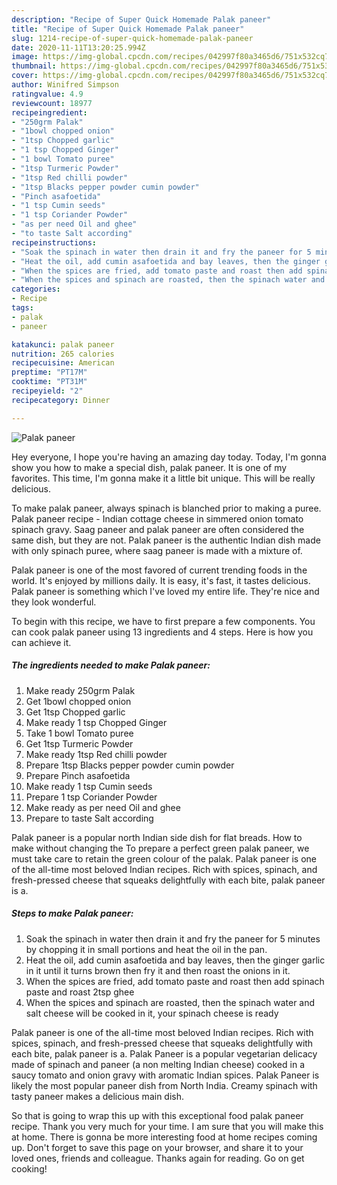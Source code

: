 ```yaml
---
description: "Recipe of Super Quick Homemade Palak paneer"
title: "Recipe of Super Quick Homemade Palak paneer"
slug: 1214-recipe-of-super-quick-homemade-palak-paneer
date: 2020-11-11T13:20:25.994Z
image: https://img-global.cpcdn.com/recipes/042997f80a3465d6/751x532cq70/palak-paneer-recipe-main-photo.jpg
thumbnail: https://img-global.cpcdn.com/recipes/042997f80a3465d6/751x532cq70/palak-paneer-recipe-main-photo.jpg
cover: https://img-global.cpcdn.com/recipes/042997f80a3465d6/751x532cq70/palak-paneer-recipe-main-photo.jpg
author: Winifred Simpson
ratingvalue: 4.9
reviewcount: 18977
recipeingredient:
- "250grm Palak"
- "1bowl chopped onion"
- "1tsp Chopped garlic"
- "1 tsp Chopped Ginger"
- "1 bowl Tomato puree"
- "1tsp Turmeric Powder"
- "1tsp Red chilli powder"
- "1tsp Blacks pepper powder cumin powder"
- "Pinch asafoetida"
- "1 tsp Cumin seeds"
- "1 tsp Coriander Powder"
- "as per need Oil and ghee"
- "to taste Salt according"
recipeinstructions:
- "Soak the spinach in water then drain it and fry the paneer for 5 minutes by chopping it in small portions and heat the oil in the pan."
- "Heat the oil, add cumin asafoetida and bay leaves, then the ginger garlic in it until it turns brown then fry it and then roast the onions in it."
- "When the spices are fried, add tomato paste and roast then add spinach paste and roast 2tsp ghee"
- "When the spices and spinach are roasted, then the spinach water and salt cheese will be cooked in it, your spinach cheese is ready"
categories:
- Recipe
tags:
- palak
- paneer

katakunci: palak paneer 
nutrition: 265 calories
recipecuisine: American
preptime: "PT17M"
cooktime: "PT31M"
recipeyield: "2"
recipecategory: Dinner

---
```



![Palak paneer](https://img-global.cpcdn.com/recipes/042997f80a3465d6/751x532cq70/palak-paneer-recipe-main-photo.jpg)

Hey everyone, I hope you're having an amazing day today. Today, I'm gonna show you how to make a special dish, palak paneer. It is one of my favorites. This time, I'm gonna make it a little bit unique. This will be really delicious.

To make palak paneer, always spinach is blanched prior to making a puree. Palak paneer recipe - Indian cottage cheese in simmered onion tomato spinach gravy. Saag paneer and palak paneer are often considered the same dish, but they are not. Palak paneer is the authentic Indian dish made with only spinach puree, where saag paneer is made with a mixture of.

Palak paneer is one of the most favored of current trending foods in the world. It's enjoyed by millions daily. It is easy, it's fast, it tastes delicious. Palak paneer is something which I've loved my entire life. They're nice and they look wonderful.


To begin with this recipe, we have to first prepare a few components. You can cook palak paneer using 13 ingredients and 4 steps. Here is how you can achieve it.

<!--inarticleads1-->

##### The ingredients needed to make Palak paneer:

1. Make ready 250grm Palak
1. Get 1bowl chopped onion
1. Get 1tsp Chopped garlic
1. Make ready 1 tsp Chopped Ginger
1. Take 1 bowl Tomato puree
1. Get 1tsp Turmeric Powder
1. Make ready 1tsp Red chilli powder
1. Prepare 1tsp Blacks pepper powder cumin powder
1. Prepare Pinch asafoetida
1. Make ready 1 tsp Cumin seeds
1. Prepare 1 tsp Coriander Powder
1. Make ready as per need Oil and ghee
1. Prepare to taste Salt according


Palak paneer is a popular north Indian side dish for flat breads. How to make without changing the To prepare a perfect green palak paneer, we must take care to retain the green colour of the palak. Palak paneer is one of the all-time most beloved Indian recipes. Rich with spices, spinach, and fresh-pressed cheese that squeaks delightfully with each bite, palak paneer is a. 

<!--inarticleads2-->

##### Steps to make Palak paneer:

1. Soak the spinach in water then drain it and fry the paneer for 5 minutes by chopping it in small portions and heat the oil in the pan.
1. Heat the oil, add cumin asafoetida and bay leaves, then the ginger garlic in it until it turns brown then fry it and then roast the onions in it.
1. When the spices are fried, add tomato paste and roast then add spinach paste and roast 2tsp ghee
1. When the spices and spinach are roasted, then the spinach water and salt cheese will be cooked in it, your spinach cheese is ready


Palak paneer is one of the all-time most beloved Indian recipes. Rich with spices, spinach, and fresh-pressed cheese that squeaks delightfully with each bite, palak paneer is a. Palak Paneer is a popular vegetarian delicacy made of spinach and paneer (a non melting Indian cheese) cooked in a saucy tomato and onion gravy with aromatic Indian spices. Palak Paneer is likely the most popular paneer dish from North India. Creamy spinach with tasty paneer makes a delicious main dish. 

So that is going to wrap this up with this exceptional food palak paneer recipe. Thank you very much for your time. I am sure that you will make this at home. There is gonna be more interesting food at home recipes coming up. Don't forget to save this page on your browser, and share it to your loved ones, friends and colleague. Thanks again for reading. Go on get cooking!
